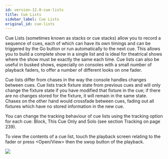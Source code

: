 ```yaml
---
id: version-12.0-cue-lists
title: Cue Lists
sidebar_label: Cue Lists
original_id: cue-lists
---
```


Cue Lists (sometimes known as stacks or cue stacks) allow you to record
a sequence of cues, each of which can have its own timings and can be
triggered by the Go button or run automatically to the next cue. This
allows you to build a complete show in a single list and is ideal for
theatrical shows where the show must be exactly the same each time. Cue
lists can also be useful in busked shows, especially on consoles with a
small number of playback faders, to offer a number of different looks on
one fader.

Cue lists differ from chases in the way the console handles changes
between cues. Cue lists track fixture state from previous cues and will
only change the fixture state if you have modified that fixture in the
cue; if there are no changes stored for the fixture, it will remain in
the same state. Chases on the other hand would crossfade between cues,
fading out all fixtures which have no stored information in the new cue.

You can change the tracking behaviour of cue lists using the tracking
option for each cue: Block, This Cue Only and Solo (see section Tracking
on page 239).

To view the contents of a cue list, touch the playback screen relating
to the fader or press \<Open/View\> then the swop button of the
playback.

![](/docs/images/image252.png)


